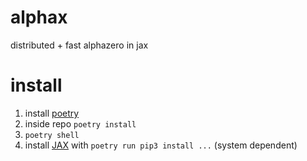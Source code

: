 # alphax
distributed + fast alphazero in jax


# install

1. install [poetry](https://python-poetry.org/docs/)
2. inside repo `poetry install`
3. `poetry shell`
4. install [JAX](https://jax.readthedocs.io/en/latest/installation.html)  with `poetry run pip3 install ...` (system dependent)
